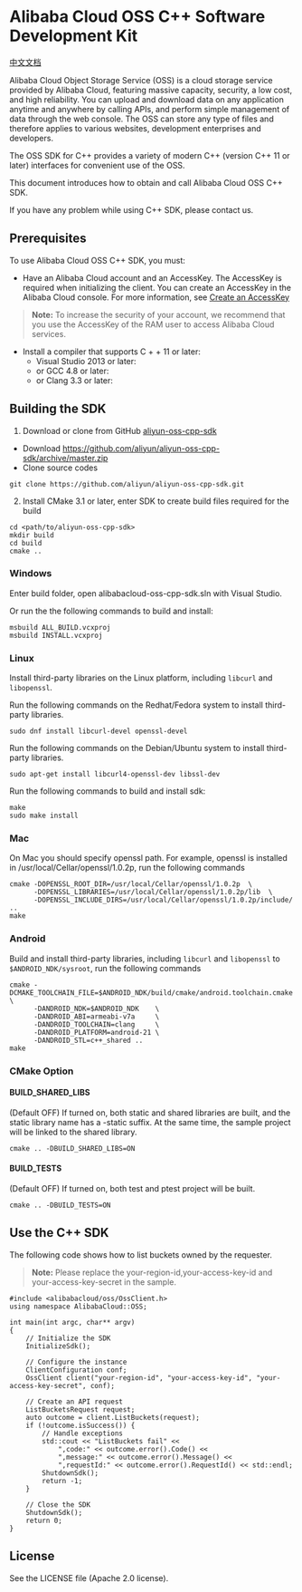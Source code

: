 # Alibaba Cloud OSS C++ Software Development Kit
[中文文档](./README_zh.md)

Alibaba Cloud Object Storage Service (OSS) is a cloud storage service provided by Alibaba Cloud, featuring massive capacity, security, a low cost, and high reliability. You can upload and download data on any application anytime and anywhere by calling APIs, and perform simple management of data through the web console. The OSS can store any type of files and therefore applies to various websites, development enterprises and developers.

The OSS SDK for C++ provides a variety of modern C++ (version C++ 11 or later) interfaces for convenient use of the OSS.

This document introduces how to obtain and call Alibaba Cloud OSS C++ SDK.

If you have any problem while using C++ SDK, please contact us.


## Prerequisites

To use Alibaba Cloud OSS C++ SDK, you must:

* Have an Alibaba Cloud account and an AccessKey. The AccessKey is required when initializing the client. You can create an AccessKey in the Alibaba Cloud console. For more information, see [Create an AccessKey](https://usercenter.console.aliyun.com/?spm=5176.doc52740.2.3.QKZk8w#/manage/ak)

> **Note:** To increase the security of your account, we recommend that you use the AccessKey of the RAM user to access Alibaba Cloud services.


* Install a compiler that supports C + + 11 or later:
	* Visual Studio 2013 or later:
	* or GCC 4.8 or later:
	* or Clang 3.3 or later:

## Building the SDK

1. Download or clone from GitHub [aliyun-oss-cpp-sdk](https://github.com/aliyun/aliyun-oss-cpp-sdk)

* Download https://github.com/aliyun/aliyun-oss-cpp-sdk/archive/master.zip
* Clone source codes

```
git clone https://github.com/aliyun/aliyun-oss-cpp-sdk.git
```

2. Install CMake 3.1 or later, enter SDK to create build files required for the build

```
cd <path/to/aliyun-oss-cpp-sdk>
mkdir build
cd build
cmake ..
```

### Windows

Enter build folder, open alibabacloud-oss-cpp-sdk.sln with Visual Studio.

Or run the the following commands to build and install:

```
msbuild ALL_BUILD.vcxproj
msbuild INSTALL.vcxproj
```

### Linux

Install third-party libraries on the Linux platform, including `libcurl` and `libopenssl`.

Run the following commands on the Redhat/Fedora system to install third-party libraries.
```
sudo dnf install libcurl-devel openssl-devel
```

Run the following commands on the Debian/Ubuntu system to install third-party libraries.
```
sudo apt-get install libcurl4-openssl-dev libssl-dev
```

Run the following commands to build and install sdk:
```
make
sudo make install
```

### Mac
On Mac you should specify openssl path. For example, openssl is installed in /usr/local/Cellar/openssl/1.0.2p, run the following commands
```
cmake -DOPENSSL_ROOT_DIR=/usr/local/Cellar/openssl/1.0.2p  \
      -DOPENSSL_LIBRARIES=/usr/local/Cellar/openssl/1.0.2p/lib  \
      -DOPENSSL_INCLUDE_DIRS=/usr/local/Cellar/openssl/1.0.2p/include/ ..
make
```

### Android
Build and install third-party libraries, including `libcurl` and `libopenssl` to `$ANDROID_NDK/sysroot`, run the following commands
```
cmake -DCMAKE_TOOLCHAIN_FILE=$ANDROID_NDK/build/cmake/android.toolchain.cmake  \
      -DANDROID_NDK=$ANDROID_NDK    \
      -DANDROID_ABI=armeabi-v7a     \
      -DANDROID_TOOLCHAIN=clang     \
      -DANDROID_PLATFORM=android-21 \
      -DANDROID_STL=c++_shared ..
make
```

### CMake Option

#### BUILD_SHARED_LIBS
(Default OFF) If turned on, both static and shared libraries are built, and the static library name has a -static suffix. At the same time, the sample project will be linked to the shared library.
```
cmake .. -DBUILD_SHARED_LIBS=ON
```

#### BUILD_TESTS
(Default OFF) If turned on, both test and ptest project will be built.
```
cmake .. -DBUILD_TESTS=ON
```

## Use the C++ SDK

The following code shows how to list buckets owned by the requester. 

> **Note:** Please replace the your-region-id,your-access-key-id and your-access-key-secret in the sample.

```
#include <alibabacloud/oss/OssClient.h>
using namespace AlibabaCloud::OSS;

int main(int argc, char** argv)
{
    // Initialize the SDK
    InitializeSdk();

    // Configure the instance
    ClientConfiguration conf;
    OssClient client("your-region-id", "your-access-key-id", "your-access-key-secret", conf);

    // Create an API request
    ListBucketsRequest request;
    auto outcome = client.ListBuckets(request);
    if (!outcome.isSuccess()) {
        // Handle exceptions
        std::cout << "ListBuckets fail" <<
            ",code:" << outcome.error().Code() <<
            ",message:" << outcome.error().Message() <<
            ",requestId:" << outcome.error().RequestId() << std::endl;
        ShutdownSdk();
        return -1;
    }

    // Close the SDK
    ShutdownSdk();
    return 0;
}
```

## License
See the LICENSE file (Apache 2.0 license).




